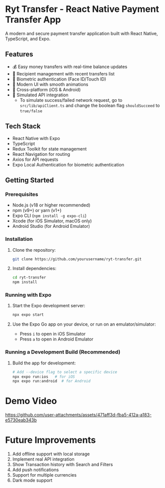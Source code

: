 # Ryt Transfer - React Native Payment Transfer App

A modern and secure payment transfer application built with React Native, TypeScript, and Expo.

## Features

- 💰 Easy money transfers with real-time balance updates
- 👥 Recipient management with recent transfers list
- 🔐 Biometric authentication (Face ID/Touch ID)
- 🎨 Modern UI with smooth animations
- 📱 Cross-platform (iOS & Android)
- 🔄 Simulated API integration
  - To simulate success/failed network request, go to `src/lib/apiClient.ts` and change the boolean flag `shouldSucceed` to `true/false`

## Tech Stack

- React Native with Expo
- TypeScript
- Redux Toolkit for state management
- React Navigation for routing
- Axios for API requests
- Expo Local Authentication for biometric authentication

## Getting Started

### Prerequisites

- Node.js (v18 or higher recommended)
- npm (v9+) or yarn (v1+)
- Expo CLI (`npm install -g expo-cli`)
- Xcode (for iOS Simulator, macOS only)
- Android Studio (for Android Emulator)

### Installation

1. Clone the repository:

   ```bash
   git clone https://github.com/yourusername/ryt-transfer.git
   ```

2. Install dependencies:

   ```bash
   cd ryt-transfer
   npm install
   ```

### Running with Expo

1. Start the Expo development server:

   ```bash
   npx expo start
   ```

2. Use the Expo Go app on your device, or run on an emulator/simulator:
   - Press `i` to open in iOS Simulator
   - Press `a` to open in Android Emulator

### Running a Development Build (Recommended)

1. Build the app for development: 

   ```bash
   # Add --device flag to select a specific device
   npx expo run:ios   # for iOS
   npx expo run:android  # for Android
   ```

# Demo Video

https://github.com/user-attachments/assets/471aff3d-fba5-412a-a183-e5730eab343b

# Future Improvements

1. Add offline support with local storage
2. Implement real API integration
3. Show Transaction history with Search and Filters
4. Add push notifications
5. Support for multiple currencies
6. Dark mode support
